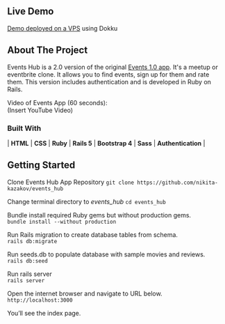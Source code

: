
<!-- ABOUT THE PROJECT -->
## Live Demo
[Demo deployed on a VPS](http://events-app.deploybox.top/) using Dokku


## About The Project
Events Hub is a 2.0 version of the original [Events 1.0 app](https://github.com/nikita-kazakov/events-go-rails-v1). It's a meetup or eventbrite clone. It allows you to find events, sign up for them and rate them. This version includes authentication and is developed in Ruby on Rails.

Video of Events App  (60 seconds):  
(Insert YouTube Video)

### Built With
| **HTML** | **CSS** | **Ruby** | **Rails 5** | **Bootstrap 4** | **Sass** | **Authentication** | 

<!-- GETTING STARTED -->
## Getting Started

Clone Events Hub App Repository
`git clone https://github.com/nikita-kazakov/events_hub`

Change terminal directory to *events_hub* 
`cd events_hub`

Bundle install required Ruby gems but without production gems.  
`bundle install --without production`

Run Rails migration to create database tables from schema.  
`rails db:migrate`

Run seeds.db to populate database with sample movies and reviews.  
`rails db:seed`

Run rails server  
`rails server`

Open the internet browser and navigate to URL below.  
`http://localhost:3000`

You’ll see the index page.
